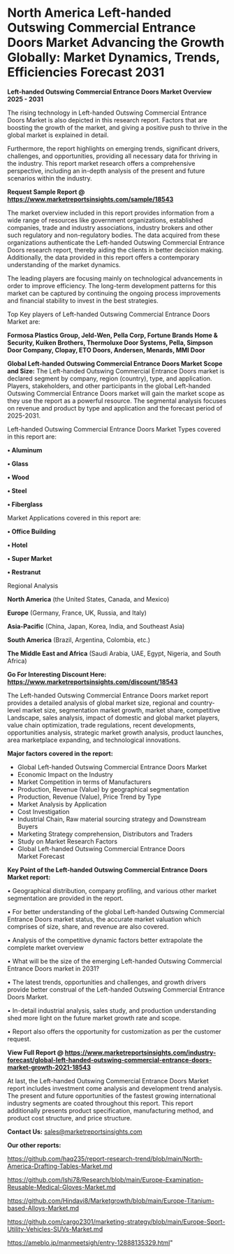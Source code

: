 # North America Left-handed Outswing Commercial Entrance Doors Market Advancing the Growth Globally: Market Dynamics, Trends, Efficiencies Forecast 2031

<Strong> Left-handed Outswing Commercial Entrance Doors Market Overview 2025 - 2031</strong>

The rising technology in Left-handed Outswing Commercial Entrance Doors Market is also depicted in this research report. Factors that are boosting the growth of the market, and giving a positive push to thrive in the global market is explained in detail.

Furthermore, the report highlights on emerging trends, significant drivers, challenges, and opportunities, providing all necessary data for thriving in the industry. This report market research offers a comprehensive perspective, including an in-depth analysis of the present and future scenarios within the industry.

<strong>Request Sample Report @ <a href=https://www.marketreportsinsights.com/sample/18543>https://www.marketreportsinsights.com/sample/18543</a></strong>

The market overview included in this report provides information from a wide range of resources like government organizations, established companies, trade and industry associations, industry brokers and other such regulatory and non-regulatory bodies. The data acquired from these organizations authenticate the Left-handed Outswing Commercial Entrance Doors research report, thereby aiding the clients in better decision making. Additionally, the data provided in this report offers a contemporary understanding of the market dynamics.

The leading players are focusing mainly on technological advancements in order to improve efficiency. The long-term development patterns for this market can be captured by continuing the ongoing process improvements and financial stability to invest in the best strategies.

Top Key players of Left-handed Outswing Commercial Entrance Doors Market are:

<strong>Formosa Plastics Group, Jeld-Wen, Pella Corp, Fortune Brands Home & Security, Kuiken Brothers, Thermoluxe Door Systems, Pella, Simpson Door Company, Clopay, ETO Doors, Andersen, Menards, MMI Door</strong>

<strong><b>Global Left-handed Outswing Commercial Entrance Doors Market Scope and Size:</b></strong>
The Left-handed Outswing Commercial Entrance Doors market is declared segment by company, region (country), type, and application. Players, stakeholders, and other participants in the global Left-handed Outswing Commercial Entrance Doors market will gain the market scope as they use the report as a powerful resource. The segmental analysis focuses on revenue and product by type and application and the forecast period of 2025-2031.

Left-handed Outswing Commercial Entrance Doors Market Types covered in this report are:

<strong>• Aluminum

• Glass

• Wood

• Steel

• Fiberglass</strong>

Market Applications covered in this report are:

<strong>• Office Building

• Hotel

• Super Market

• Restranut</strong> 

Regional Analysis

<strong>North America</strong> (the United States, Canada, and Mexico)

<strong>Europe</strong> (Germany, France, UK, Russia, and Italy)

<strong>Asia-Pacific</strong> (China, Japan, Korea, India, and Southeast Asia)

<strong>South America</strong> (Brazil, Argentina, Colombia, etc.)

<strong>The Middle East and Africa</strong> (Saudi Arabia, UAE, Egypt, Nigeria, and South Africa)

<strong>Go For Interesting Discount Here: <a href=https://www.marketreportsinsights.com/discount/18543>https://www.marketreportsinsights.com/discount/18543</a></strong>

The Left-handed Outswing Commercial Entrance Doors market report provides a detailed analysis of global market size, regional and country-level market size, segmentation market growth, market share, competitive Landscape, sales analysis, impact of domestic and global market players, value chain optimization, trade regulations, recent developments, opportunities analysis, strategic market growth analysis, product launches, area marketplace expanding, and technological innovations.

<strong><b>Major factors covered in the report:</b></strong>
<ul>
  <li>Global Left-handed Outswing Commercial Entrance Doors Market </li>
  <li>Economic Impact on the Industry</li>
  <li>Market Competition in terms of Manufacturers</li>
  <li>Production, Revenue (Value) by geographical segmentation</li>
  <li>Production, Revenue (Value), Price Trend by Type</li>
  <li>Market Analysis by Application</li>
  <li>Cost Investigation</li>
  <li>Industrial Chain, Raw material sourcing strategy and Downstream Buyers</li>
  <li>Marketing Strategy comprehension, Distributors and Traders</li>
  <li>Study on Market Research Factors</li>
  <li>Global Left-handed Outswing Commercial Entrance Doors Market Forecast</li>
</ul>

<strong><b>Key Point of the Left-handed Outswing Commercial Entrance Doors Market report:</b></strong>

• Geographical distribution, company profiling, and various other market segmentation are provided in the report.

• For better understanding of the global Left-handed Outswing Commercial Entrance Doors market status, the accurate market valuation which comprises of size, share, and revenue are also covered.

• Analysis of the competitive dynamic factors better extrapolate the complete market overview

• What will be the size of the emerging Left-handed Outswing Commercial Entrance Doors market in 2031?

• The latest trends, opportunities and challenges, and growth drivers provide better construal of the Left-handed Outswing Commercial Entrance Doors Market.

• In-detail industrial analysis, sales study, and production understanding shed more light on the future market growth rate and scope.

• Report also offers the opportunity for customization as per the customer request.

<strong><b>View Full Report @ <a href=https://www.marketreportsinsights.com/industry-forecast/global-left-handed-outswing-commercial-entrance-doors-market-growth-2021-18543>https://www.marketreportsinsights.com/industry-forecast/global-left-handed-outswing-commercial-entrance-doors-market-growth-2021-18543</a></b></strong>


At last, the Left-handed Outswing Commercial Entrance Doors Market report includes investment come analysis and development trend analysis. The present and future opportunities of the fastest growing international industry segments are coated throughout this report. This report additionally presents product specification, manufacturing method, and product cost structure, and price structure.

<strong>Contact Us:</strong>
sales@marketreportsinsights.com

<strong>Our other reports:</strong>

<a href=https://github.com/haq235/report-research-trend/blob/main/North-America-Drafting-Tables-Market.md>https://github.com/haq235/report-research-trend/blob/main/North-America-Drafting-Tables-Market.md</a>

<a href=https://github.com/Ishi78/Research/blob/main/Europe-Examination-Reusable-Medical-Gloves-Market.md>https://github.com/Ishi78/Research/blob/main/Europe-Examination-Reusable-Medical-Gloves-Market.md</a>

<a href=https://github.com/Hindavi8/Marketgrowth/blob/main/Europe-Titanium-based-Alloys-Market.md>https://github.com/Hindavi8/Marketgrowth/blob/main/Europe-Titanium-based-Alloys-Market.md</a>

<a href=https://github.com/cargo2301/marketing-strategy/blob/main/Europe-Sport-Utility-Vehicles-SUVs-Market.md>https://github.com/cargo2301/marketing-strategy/blob/main/Europe-Sport-Utility-Vehicles-SUVs-Market.md</a>

<a href=https://ameblo.jp/manmeetsigh/entry-12888135329.html>https://ameblo.jp/manmeetsigh/entry-12888135329.html</a>"
